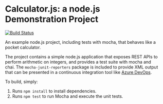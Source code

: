 Calculator.js: a node.js Demonstration Project
==============================================
[![Build Status](https://dev.azure.com/az-400-course/Parts%20Unlimited/_apis/build/status/foliveira3101.calculator?branchName=master)](https://dev.azure.com/az-400-course/Parts%20Unlimited/_build/latest?definitionId=3&branchName=master)

An example node.js project, including tests with mocha, that behaves like
a pocket calculator.

The project contains a simple node.js application that exposes REST APIs
to perform arithmetic on integers, and provides a test suite with mocha
and chai.  The `mocha-junit-reporters` package is included to provide XML
output that can be presented in a continuous integration tool like
[Azure DevOps](https://azure.com/devops).

To build, simply:

1. Runs `npm install` to install dependencies.
2. Runs `npm test` to run Mocha and execute the unit tests.

